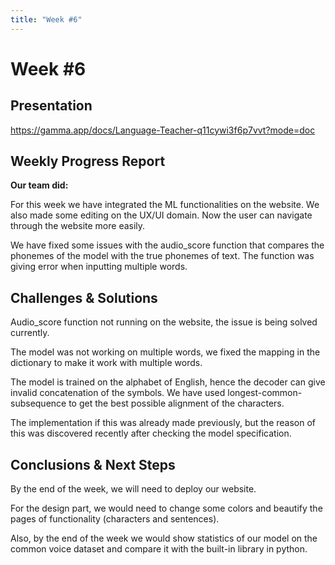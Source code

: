 ```yaml
---
title: "Week #6"
---
```


# **Week #6**

## **Presentation**
https://gamma.app/docs/Language-Teacher-q11cywi3f6p7vvt?mode=doc

## **Weekly Progress Report**

**Our team did:**

For this week we have integrated the ML functionalities on the website. We also made some editing on the UX/UI domain. Now the user can navigate through the website more easily.

We have fixed some issues with the audio_score function that compares the phonemes of the model with the true phonemes of text. The function was giving error when inputting multiple words.

## **Challenges & Solutions**

Audio_score function not running on the website, the issue is being solved currently.

The model was not working on multiple words, we fixed the mapping in the dictionary to make it work with multiple words.

The model is trained on the alphabet of English, hence the decoder can give invalid concatenation of the symbols. We have used longest-common-subsequence to get the best possible alignment of the characters. 

The implementation if this was already made previously, but the reason of this was discovered recently after checking the model specification.

## **Conclusions & Next Steps**

By the end of the week, we will need to deploy our website. 

For the design part, we would need to change some colors and beautify the pages of functionality (characters and sentences).

Also, by the end of the week we would show statistics of our model on the common voice dataset and compare it with the  built-in library in python.
